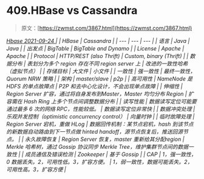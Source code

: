 <!--yml
category: 未分类
date: 0001-01-01 00:00:00
--->

# 409.HBase vs Cassandra

> 原文：[https://zwmst.com/3867.html](https://zwmst.com/3867.html)

   [ *Hbase* ](https://zwmst.com/hbase)*[ <time datetime="2021-09-24T11:35:21+08:00"> 2021-09-24 </time> ](https://zwmst.com/3867.html)  |  | HBase | Cassandra |
| --- | --- | --- |
| 语言 | Java | Java |
| 出发点 | BigTable | BigTable and Dynamo |
| License | Apache | Apache |
| Protocol | HTTP/REST (also Thrift) | Custom, binary (Thrift) |
| 数据分布 | 表划分为多个 region 存在不同 region server 上 | 改进的一致性哈希（虚拟节点） |
| 存储目标 | 大文件 | 小文件 |
| 一致性 | 强一致性 | 最终一致性，Quorum NRW 策略 |
| 架构 | master/slave | p2p |
| 高可用性 | NameNode 是 HDFS 的单点故障点 | P2P 和去中心化设计，不会出现单点故障 |
| 伸缩性 | Region Server 扩容，通过将自身发布到Master，Master 均匀分布 Region | 扩容需在 Hash Ring 上多个节点间调整数据分布 |
| 读写性能 | 数据读写定位可能要通过最多 6 次的网络 RPC，性能较低。 | 数据读写定位非常快 |
| 数据冲突处理 | 乐观并发控制（optimistic concurrency control） | 向量时钟 |
| 临时故障处理 | Region Server 宕机，重做 HLog | 数据回传机制：某节点宕机，hash 到该节点的新数据自动路由到下一节点做 hinted handoff，源节点恢复后，推送回源节点。 |
| 永久故障恢复 | Region Server 恢复，master 重新给其分配region | Merkle 哈希树，通过 Gossip 协议同步 Merkle Tree，维护集群节点间的数据一致性 |
| 成员通信及错误检测 | Zookeeper | 基于 Gossip |
| CAP | 1，强一致性，0 数据丢失。2，可用性低。3，扩容方便。 | 1，弱一致性，数据可能丢失。2，可用性高。3，扩容方便 |*